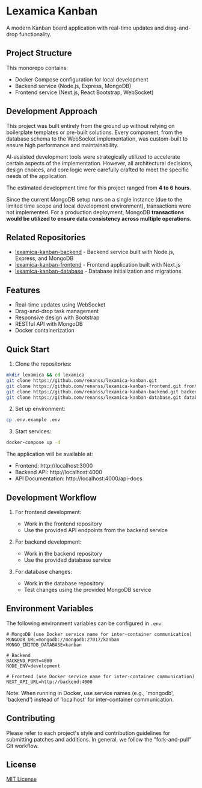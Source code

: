 # Lexamica Kanban

A modern Kanban board application with real-time updates and drag-and-drop functionality.

## Project Structure

This monorepo contains:
- Docker Compose configuration for local development
- Backend service (Node.js, Express, MongoDB)
- Frontend service (Next.js, React Bootstrap, WebSocket)

## Development Approach

This project was built entirely from the ground up without relying on boilerplate templates or pre-built solutions. Every component, from the database schema to the WebSocket implementation, was custom-built to ensure high performance and maintainability.

AI-assisted development tools were strategically utilized to accelerate certain aspects of the implementation. However, all architectural decisions, design choices, and core logic were carefully crafted to meet the specific needs of the application.

The estimated development time for this project ranged from **4 to 6 hours**.

Since the current MongoDB setup runs on a single instance (due to the limited time scope and local development environment), transactions were not implemented. For a production deployment, MongoDB **transactions would be utilized to ensure data consistency across multiple operations**.


## Related Repositories

- [lexamica-kanban-backend](https://github.com/renanss/lexamica-kanban-backend) - Backend service built with Node.js, Express, and MongoDB
- [lexamica-kanban-frontend](https://github.com/renanss/lexamica-kanban-frontend) - Frontend application built with Next.js
- [lexamica-kanban-database](https://github.com/renanss/lexamica-kanban-database) - Database initialization and migrations

## Features

- Real-time updates using WebSocket
- Drag-and-drop task management
- Responsive design with Bootstrap
- RESTful API with MongoDB
- Docker containerization



## Quick Start

1. Clone the repositories:
```bash
mkdir lexamica && cd lexamica
git clone https://github.com/renanss/lexamica-kanban.git
git clone https://github.com/renanss/lexamica-kanban-frontend.git frontend
git clone https://github.com/renanss/lexamica-kanban-backend.git backend
git clone https://github.com/renanss/lexamica-kanban-database.git database
```

2. Set up environment:
```bash
cp .env.example .env
```

3. Start services:
```bash
docker-compose up -d
```

The application will be available at:
- Frontend: http://localhost:3000
- Backend API: http://localhost:4000
- API Documentation: http://localhost:4000/api-docs

## Development Workflow

1. For frontend development:
   - Work in the frontend repository
   - Use the provided API endpoints from the backend service

2. For backend development:
   - Work in the backend repository
   - Use the provided database service

3. For database changes:
   - Work in the database repository
   - Test changes using the provided MongoDB service

## Environment Variables

The following environment variables can be configured in `.env`:

```env
# MongoDB (use Docker service name for inter-container communication)
MONGODB_URL=mongodb://mongodb:27017/kanban
MONGO_INITDB_DATABASE=kanban

# Backend
BACKEND_PORT=4000
NODE_ENV=development

# Frontend (use Docker service name for inter-container communication)
NEXT_API_URL=http://backend:4000
```

Note: When running in Docker, use service names (e.g., 'mongodb', 'backend') instead of 'localhost' for inter-container communication.

## Contributing

Please refer to each project's style and contribution guidelines for submitting patches and additions. In general, we follow the "fork-and-pull" Git workflow.

## License

[MIT License](LICENSE)